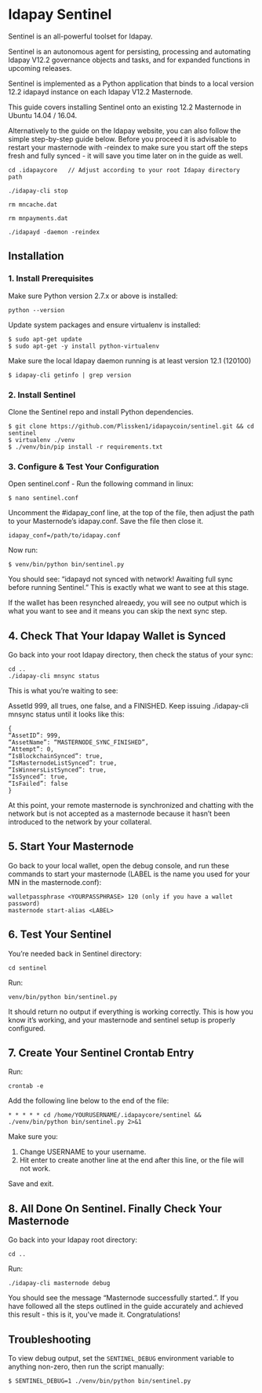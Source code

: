 # Idapay Sentinel


Sentinel is an all-powerful toolset for Idapay.

Sentinel is an autonomous agent for persisting, processing and automating Idapay V12.2 governance objects and tasks, and for expanded functions in upcoming releases.

Sentinel is implemented as a Python application that binds to a local version 12.2 idapayd instance on each Idapay V12.2 Masternode.

This guide covers installing Sentinel onto an existing 12.2 Masternode in Ubuntu 14.04 / 16.04.

Alternatively to the guide on the Idapay website, you can also follow the simple step-by-step guide below. Before you proceed it is advisable to restart your masternode with -reindex to make sure you start off the steps fresh and fully synced - it will save you time later on in the guide as well.


    cd .idapaycore   // Adjust according to your root Idapay directory path

    ./idapay-cli stop

    rm mncache.dat

    rm mnpayments.dat

    ./idapayd -daemon -reindex



## Installation

### 1. Install Prerequisites

Make sure Python version 2.7.x or above is installed:

    python --version

Update system packages and ensure virtualenv is installed:

    $ sudo apt-get update
    $ sudo apt-get -y install python-virtualenv

Make sure the local Idapay daemon running is at least version 12.1 (120100)

    $ idapay-cli getinfo | grep version

### 2. Install Sentinel

Clone the Sentinel repo and install Python dependencies.

    $ git clone https://github.com/Plissken1/idapaycoin/sentinel.git && cd sentinel
    $ virtualenv ./venv
    $ ./venv/bin/pip install -r requirements.txt


### 3. Configure & Test Your Configuration

Open sentinel.conf - Run the following command in linux:

    $ nano sentinel.conf

Uncomment the #idapay_conf line, at the top of the file, then adjust the path to your Masternode’s idapay.conf. Save the file then close it.

    idapay_conf=/path/to/idapay.conf

Now run:

    $ venv/bin/python bin/sentinel.py

You should see: “idapayd not synced with network! Awaiting full sync before running Sentinel.”
This is exactly what we want to see at this stage.

If the wallet has been resynched alreaedy, you will see no output which is what you want to see and it means you can skip the next sync step.


## 4. Check That Your Idapay Wallet is Synced 

Go back into your root Idapay directory, then check the status of your sync:

    cd .. 
    ./idapay-cli mnsync status


This is what you’re waiting to see:

AssetId 999, all trues, one false, and a FINISHED. Keep issuing ./idapay-cli mnsync status until it looks like this:


    {
    “AssetID”: 999,
    “AssetName”: “MASTERNODE_SYNC_FINISHED”,
    “Attempt”: 0,
    “IsBlockchainSynced”: true,
    “IsMasternodeListSynced”: true,
    “IsWinnersListSynced”: true,
    “IsSynced”: true,
    “IsFailed”: false
    }
    
At this point, your remote masternode is synchronized and chatting with the network but is not accepted as a masternode because it hasn’t been introduced to the network by your collateral.


## 5. Start Your Masternode

 Go back to your local wallet, open the debug console, and run these commands to start your masternode (LABEL is the name you used for your MN in the masternode.conf):

    walletpassphrase <YOURPASSPHRASE> 120 (only if you have a wallet password)
    masternode start-alias <LABEL>


## 6. Test Your Sentinel

You’re needed back in Sentinel directory:

    cd sentinel

Run:

    venv/bin/python bin/sentinel.py

It should return no output if everything is working correctly. This is how you know it’s working, and your masternode and sentinel setup is properly configured.

## 7. Create Your Sentinel Crontab Entry

Run:

    crontab -e

Add the following line below to the end of the file:

    * * * * * cd /home/YOURUSERNAME/.idapaycore/sentinel && ./venv/bin/python bin/sentinel.py 2>&1
    

Make sure you:

1) Change USERNAME to your username.
2) Hit enter to create another line at the end after this line, or the file will not work.

Save and exit.

## 8. All Done On Sentinel. Finally Check Your Masternode

Go back into your Idapay root directory:

    cd ..

Run:

    ./idapay-cli masternode debug

You should see the message “Masternode successfully started.”. If you have followed all the steps outlined in the guide accurately and achieved this result - this is it, you've made it. Congratulations!

## Troubleshooting

To view debug output, set the `SENTINEL_DEBUG` environment variable to anything non-zero, then run the script manually:

    $ SENTINEL_DEBUG=1 ./venv/bin/python bin/sentinel.py

